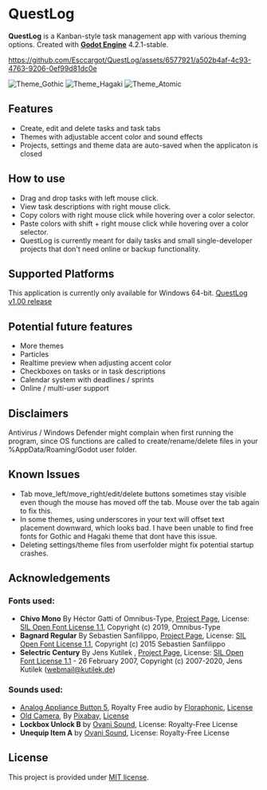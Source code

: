 # QuestLog

**QuestLog** is a Kanban-style task management app with various theming options.
Created with **[Godot Engine](https://godotengine.org)** 4.2.1-stable.

https://github.com/Esccargot/QuestLog/assets/6577921/a502b4af-4c93-4763-9206-0ef99d81dc0e

![Theme_Gothic](https://github.com/Esccargot/QuestLog/assets/6577921/eae843f2-cd10-4068-b1ed-b3fd511db737)
![Theme_Hagaki](https://github.com/Esccargot/QuestLog/assets/6577921/415e9361-4e26-4429-8830-3f2de85e6520)
![Theme_Atomic](https://github.com/Esccargot/QuestLog/assets/6577921/e5d69bce-3086-49a1-9a81-fd6ae8899ad8)

## Features

- Create, edit and delete tasks and task tabs
- Themes with adjustable accent color and sound effects
- Projects, settings and theme data are auto-saved when the applicaton is closed 

## How to use

- Drag and drop tasks with left mouse click.
- View task descriptions with right mouse click.
- Copy colors with right mouse click while hovering over a color selector.
- Paste colors with shift + right mouse click while hovering over a color selector.
- QuestLog is currently meant for daily tasks and small single-developer projects that don't need online or backup functionality.

## Supported Platforms
This application is currently only available for Windows 64-bit.
[QuestLog v1.00 release](https://github.com/Esccargot/QuestLog/releases/tag/v1.0.0)

## Potential future features
- More themes
- Particles
- Realtime preview when adjusting accent color
- Checkboxes on tasks or in task descriptions
- Calendar system with deadlines / sprints
- Online / multi-user support

## Disclaimers

Antivirus / Windows Defender might complain when first running the program, since OS functions are called to create/rename/delete files in your %AppData/Roaming/Godot user folder.

## Known Issues

- Tab move_left/move_right/edit/delete buttons sometimes stay visible even though the mouse has moved off the tab. Mouse over the tab again to fix this.
- In some themes, using underscores in your text will offset text placement downward, which looks bad. I have been unable to find free fonts for Gothic and Hagaki theme that dont have this issue.
- Deleting settings/theme files from userfolder might fix potential startup crashes.

## Acknowledgements

### Fonts used:
- **Chivo Mono** By Héctor Gatti of Omnibus-Type, [Project Page](https://github.com/Omnibus-Type/Chivo), License: [SIL Open Font License 1.1](https://openfontlicense.org/open-font-license-official-text), Copyright (c) 2019, Omnibus-Type
- **Bagnard Regular** By Sebastien Sanfilippo, [Project Page](https://github.com/sebsan/Bagnard), License: [SIL Open Font License 1.1](https://openfontlicense.org/open-font-license-official-text), Copyright (c) 2015 Sebastien Sanfilippo
- **Selectric Century** By Jens Kutilek , [Project Page](https://github.com/jenskutilek/quarantine-fonts), License: [SIL Open Font License 1.1](https://openfontlicense.org/open-font-license-official-text) - 26 February 2007, Copyright (c) 2007-2020, Jens Kutilek (webmail@kutilek.de)

### Sounds used:
- [Analog Appliance Button 5](https://pixabay.com/da/sound-effects/analog-appliance-button-5-185280), Royalty Free audio by [Floraphonic](https://www.floraphonic.com), [License](https://pixabay.com/da/service/license-summary)
- [Old Camera](https://pixabay.com/da/sound-effects/old-camera-80949), By [Pixabay](https://pixabay.com),  [License](https://pixabay.com/da/service/license-summary/)
- **Lockbox Unlock B** by [Ovani Sound](https://ovanisound.com), License: Royalty-Free License
- **Unequip Item A** by [Ovani Sound](https://ovanisound.com), License: Royalty-Free License

## License

This project is provided under [MIT license](LICENSE).
